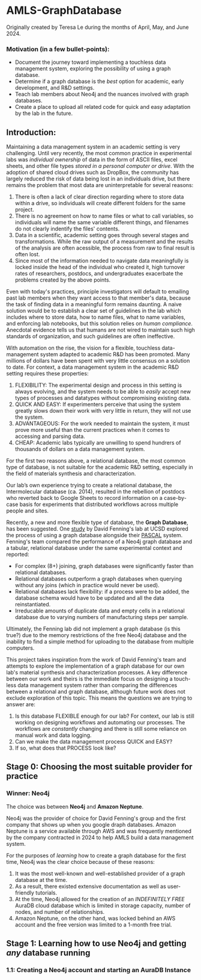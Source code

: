 # AMLS-GraphDatabase
Originally created by Teresa Le during the months of April, May, and June 2024.

### Motivation (in a few bullet-points):
- Document the journey toward implementing a touchless data management system, exploring the possibility of using a graph database.
- Determine if a graph database is the *best* option for academic, early development, and R&D settings.
- Teach lab members about Neo4j and the nuances involved with graph databases.
- Create a place to upload all related code for quick and easy adaptation by the lab in the future.

## Introduction:
Maintaining a data management system in an academic setting is very challenging. Until very recently, the most common practice in experimental labs was _individual ownership_ of data in the form of ASCII files, excel sheets, and other file types _stored in a personal computer or drive_. With the adoption of shared cloud drives such as DropBox, the community has largely reduced the risk of data being lost in an individuals drive, but there remains the problem that most data are uninterpretable for several reasons:
1. There is often a lack of clear direction regarding where to store data within a drive, so individuals will create different folders for the same project.
2. There is no agreement on how to name files or what to call variables, so individuals will name the same variable different things, and filenames do not clearly indentify the files' contents.
3. Data in a scientific, academic setting goes through several stages and transformations.  While the raw output of a measurement and the results of the analysis are often acessible, the process from raw to final result is often lost.
4. Since most of the information needed to navigate data meaningfully is locked inside the head of the individual who created it, high turnover rates of researchers, postdocs, and undergraduates exacerbate the problems created by the above points.

Even with today's practices, principle investigators will default to emailing past lab members when they want access to that member's data, because the task of finding data in a meaningful form remains daunting. A naive solution would be to establish a clear set of guidelines in the lab which includes where to store data, how to name files, what to name variables, and enforcing lab notebooks, but this solution relies on _human compliance_. Anecdotal evidence tells us that humans are not wired to maintain such high standards of organization, and such guidelines are often ineffective.

With automation on the rise, the vision for a flexible, touchless data-management system adapted to academic R&D has been promoted. Many millions of dollars have been spent with very little consensus on a solution to date. For context, a data management system in the academic R&D setting requires these properties:
1. FLEXIBILITY: The experimental design and process in this setting is always evolving, and the system needs to be able to _easily_ accept new types of processes and datatypes without compromising existing data.
2. QUICK AND EASY: If experimenters perceive that using the system greatly slows down their work with very little in return, they will not use the system.
3. ADVANTAGEOUS: For the work needed to maintain the system, it must prove more useful than the current practices when it comes to accessing and parsing data.
4. CHEAP: Academic labs typically are unwilling to spend hundrers of thousands of dollars on a data management system.

For the first two reasons above, a relational database, the most common type of database, is not suitable for the academic R&D setting, especially in the field of materials synthesis and characterization.

Our lab’s own experience trying to create a relational database, the Intermolecular database (ca. 2014), resulted in the rebellion of postdocs who reverted back to Google Sheets to record information on a case-by-case basis for experiments that distributed workflows across multiple people and sites.

Recently, a new and more flexible type of database, the **Graph Database**, has been suggested. One [study](https://lsidarto.github.io/perovskite-graph-database/) by David Fenning's lab at UCSD explored the process of using a graph database alongside their [PASCAL](https://pubs.rsc.org/en/content/articlelanding/2024/dd/d4dd00075g) system. Fenning's team compared the performance of a Neo4j graph database and a tabular, relational database under the same experimental context and reported:
- For complex (8+) joining, graph databases were significantly faster than relational databases.
- Relational databases outperform a graph databases when querying without any joins (which in practice would never be used).
- Relational databases lack flexibility: if a process were to be added, the database schema would have to be updated and all the data reinstantiated.
- Irreducable amounts of duplicate data and empty cells in a relational database due to varying numbers of manufacturing steps per sample.
  
Ultimately, the Fenning lab did not implement a graph database (is this true?) due to the memory restrictions of the free Neo4j database and the inability to find a simple method for uploading to the database from multiple computers.

This project takes inspiration from the work of David Fenning's team and attempts to explore the implementation of a graph database for our own lab's material synthesis and characterization processes. A key difference between our work and theirs is the immediate focus on designing a touch-less data management system rather than comparing the differences between a relational and graph database, although future work does not exclude exploration of this topic. This means the questions we are trying to answer are:
1. Is this database FLEXIBLE enough for our lab? For context, our lab is still working on designing workflows and automating our processes. The workflows are _constantly_ changing and there is still some reliance on manual work and data logging.
2. Can we make the data management process QUICK and EASY?
3. If so, what does that PROCESS look like?

## Stage 0: Choosing the most suitable provider for practice
### **Winner: Neo4j**

The choice was between **Neo4j** and **Amazon Neptune**.

Neo4j was the provider of choice for David Fenning's group and the first company that shows up when you google draph databases. Amazon Neptune is a service available through AWS and was frequently mentioned by the company contracted in 2024 to help AMLS build a data management system.

For the purposes of *learning* how to create a graph database for the first time, Neo4j was the clear choice because of these reasons:
1. It was the most well-known and well-established provider of a graph database at the time.
2. As a result, there existed extensive documentation as well as user-friendly tutorials.
3. At the time, Neo4j allowed for the creation of an *INDEFINITELY FREE* AuraDB cloud database which is limited in storage capacity, number of nodes, and number of relationships.
4. Amazon Neptune, on the other hand, was locked behind an AWS account and the free version was limited to a 1-month free trial.

## Stage 1: Learning how to use Neo4j and getting _any_ database running
### 1.1: Creating a Neo4j account and starting an AuraDB Instance

